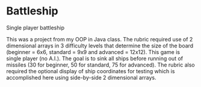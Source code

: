 # Battleship
Single player battleship

This was a project from my OOP in Java class.  The rubric required use of 2 dimensional arrays in 3 difficulty levels that
determine the size of the board (beginner = 6x6, standard = 9x9 and advanced = 12x12).  This game is single player (no A.I.).
The goal is to sink all ships before running out of missiles (30 for beginner, 50 for standard, 75 for advanced).  The rubric 
also required the optional display of ship coordinates for testing which is accomplished here using side-by-side 2 dimensional 
arrays.
